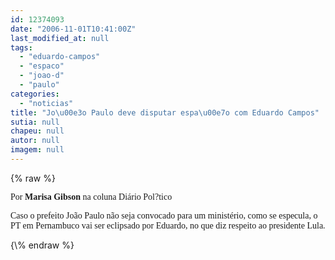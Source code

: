```yaml
---
id: 12374093
date: "2006-11-01T10:41:00Z"
last_modified_at: null
tags:
  - "eduardo-campos"
  - "espaco"
  - "joao-d"
  - "paulo"
categories:
  - "noticias"
title: "Jo\u00e3o Paulo deve disputar espa\u00e7o com Eduardo Campos"
sutia: null
chapeu: null
autor: null
imagem: null
---
```

{\% raw %}
<p><P><FONT face=Verdana>Por <STRONG>Marisa Gibson</STRONG> na coluna Diário Pol?tico</FONT></P></p>
<p><P><FONT face=Verdana>Caso o prefeito João Paulo não seja convocado para um ministério, como se especula, o PT em Pernambuco vai ser eclipsado por Eduardo, no que diz respeito ao presidente Lula.</FONT> </P> </p>
{\% endraw %}